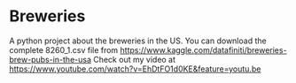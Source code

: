 # Breweries
A python project about the breweries in the US.
You can download the complete 8260_1.csv file from https://www.kaggle.com/datafiniti/breweries-brew-pubs-in-the-usa
Check out my video at https://www.youtube.com/watch?v=EhDtFO1d0KE&feature=youtu.be
